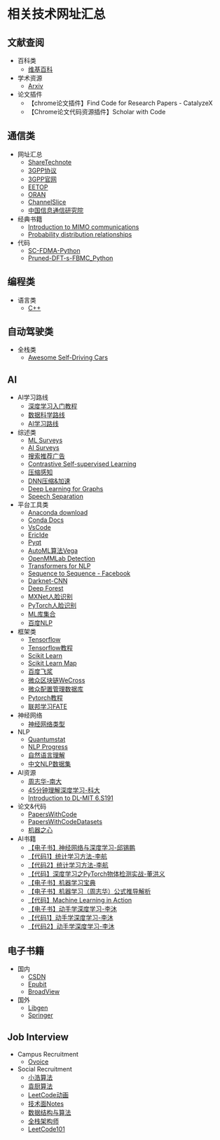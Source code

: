 # 相关技术网址汇总
## 文献查阅
* 百科类
  * [维基百科](https://en.wikipedia.org/wiki/) <br>
* 学术资源
  * [Arxiv](https://arxiv.org/)
* 论文插件
  * 【chrome论文插件】Find Code for Research Papers - CatalyzeX <br>
  * 【Chrome论文代码资源插件】Scholar with Code <br>
## 通信类
* 网址汇总
  * [ShareTechnote](http://www.sharetechnote.com)<br>
  * [3GPP协议](http://www.3GPP.org/ftp/Specs/archive/)<br>
  * [3GPP官网](http://www.3gpp.org/)<br>
  * [EETOP](http://bbs.eetop.cn)<br>
  * [ORAN](https://www.o-ran.org/specifications "ORAN-WG4.CUS.0-v02.00")<br>
  * [ChannelSlice](https://zhuanli.tianyancha.com/29033134918c467ab90973b496da8185 "CN102165743A_OFDM信号处理")<br>
  * [中国信息通信研究院](http://www.caict.ac.cn/)<br>
* 经典书籍
  * [Introduction to MIMO communications](https://scholar.google.com/scholar?hl=zh-CN&as_sdt=0%2C5&q=Introduction+to+MIMO+communications+pdf&btnG=)<br>
  * [Probability distribution relationships](https://www.researchgate.net/publication/227377637_Probability_distribution_relationships)<br>
* 代码
  * [SC-FDMA-Python](https://github.com/jarandacu/SC-FDMA-python)<br>
  * [Pruned-DFT-s-FBMC_Python](https://github.com/rnissel/Pruned-DFT-s-FBMC_Python)<br>
## 编程类
* 语言类
  * [C++](http://www.cplusplus.com)<br>
## 自动驾驶类
* 全栈类
  * [Awesome Self-Driving Cars](https://github.com/daohu527/awesome-self-driving-car)<br>
## AI
* AI学习路线
  * [深度学习入门教程](https://github.com/Mikoto10032/DeepLearning)<br>
  * [数据科学路线](https://github.com/therealsreehari/Learn-Data-Science-For-Free)<br>
  * [AI学习路线](https://github.com/liuyubobobo/ai-learning-roadmap)<br>
* 综述类
  * [ML Surveys](https://github.com/eugeneyan/ml-surveys)<br>
  * [AI Surveys](https://github.com/KaiyuanGao/AI-Surveys)<br>
  * [搜索推荐广告](https://github.com/guyulongcs/Awesome-Deep-Learning-Papers-for-Search-Recommendation-Advertising)<br>
  * [Contrastive Self-supervised Learning](https://github.com/asheeshcric/awesome-contrastive-self-supervised-learning)<br>
  * [压缩感知](https://github.com/ngcthuong/Reproducible-Deep-Compressive-Sensing)<br>
  * [DNN压缩&加速](https://github.com/MingSun-Tse/EfficientDNNs)<br>
  * [Deep Learning for Graphs](https://github.com/DeepGraphLearning/LiteratureDL4Graph)<br>
  * [Speech Separation](https://github.com/JusperLee/Speech-Separation-Paper-Tutorial)<br>
* 平台工具类
  * [Anaconda download](https://www.anaconda.com/download)<br>
  * [Conda Docs](https://conda.io/en/latest/index.html)<br>
  * [VsCode](https://code.visualstudio.com/)<br>
  * [EricIde](https://eric-ide.python-projects.org/)<br>
  * [Pyqt](https://riverbankcomputing.com/software/pyqt/)<br>
  * [AutoML算法Vega](https://github.com/huawei-noah/vega)<br>
  * [OpenMMLab Detection](https://github.com/open-mmlab/mmdetection)<br>
  * [Transformers for NLP](https://github.com/huggingface/transformers)<br>
  * [Sequence to Sequence - Facebook](https://github.com/pytorch/fairseq)<br>
  * [Darknet-CNN](https://github.com/pjreddie/darknet)<br>
  * [Deep Forest](https://github.com/LAMDA-NJU/Deep-Forest)<br>
  * [MXNet人脸识别](https://github.com/deepinsight/insightface)<br>
  * [PyTorch人脸识别](https://github.com/JDAI-CV/FaceX-Zoo)<br>
  * [ML库集合](https://github.com/ml-tooling/best-of-ml-python)<br>
  * [百度NLP](https://github.com/baidu/lac)<br>
* 框架类
  * [Tensorflow](https://tensorflow.google.cn/) <br>
  * [Tensorflow教程](https://www.tensorflow.org/tutorials)<br>
  * [Scikit Learn](https://scikit-learn.org/stable/)<br>
  * [Scikit Learn Map](https://scikit-learn.org/stable/tutorial/machine_learning_map/index.html)<br>
  * [百度飞浆](https://github.com/PaddlePaddle/Paddle)<br>
  * [微众区块链WeCross](https://github.com/WeBankBlockchain/WeCross)<br>
  * [微众配置管理数据库](https://github.com/WeBankPartners/we-cmdb)<br>
  * [Pytorch教程](https://github.com/yunjey/pytorch-tutorial)<br>
  * [联邦学习FATE](https://github.com/FederatedAI/FATE)<br>
* 神经网络
  * [神经网络类型](https://www.asimovinstitute.org/neural-network-zoo/) <br>
* NLP
  * [Quantumstat](https://notebooks.quantumstat.com/)<br>
  * [NLP Progress](https://nlpprogress.com/english/intent_detection_slot_filling.html)<br>
  * [自然语言理解](http://www.nlpr.ia.ac.cn/cip/ZongReportandLecture/ReportandLectureIndex.htm)<br>
  * [中文NLP数据集](https://github.com/InsaneLife/ChineseNLPCorpus)<br>
* AI资源
  * [周志华-南大](https://cs.nju.edu.cn/zhouzh/)<br>
  * [45分钟理解深度学习-科大](http://staff.ustc.edu.cn/~lgliu/Resources/DL/What_is_DeepLearning.html)<br>
  * [Introduction to DL-MIT 6.S191](https://github.com/aamini/introtodeeplearning)<br>
* 论文&代码
  * [PapersWithCode](https://paperswithcode.com)<br>
  * [PapersWithCodeDatasets](https://www.paperswithcode.com/datasets/)<br>
  * [机器之心](https://www.jiqizhixin.com/sota "hanlinzhushe@163.com 17302179439")<br>
* AI书籍
  * [【电子书】神经网络与深度学习-邱锡鹏](https://github.com/nndl/nndl.github.io)<br>
  * [【代码1】统计学习方法-李航](https://github.com/Dod-o/Statistical-Learning-Method_Code)<br>
  * [【代码2】统计学习方法-李航](https://github.com/fengdu78/lihang-code)<br>
  * [【代码】深度学习之PyTorch物体检测实战-董洪义](https://github.com/dongdonghy/Detection-PyTorch-Notebook)<br>
  * [【电子书】机器学习宝典](https://github.com/yuanxiaosc/Machine-Learning-Book)<br>
  * [【电子书】机器学习（周志华）公式推导解析](https://github.com/datawhalechina/pumpkin-book)<br>
  * [【代码】Machine Learning in Action](https://github.com/pbharrin/machinelearninginaction)<br>
  * [【电子书】动手学深度学习-李沐](https://zh.d2l.ai/)<br>
  * [【代码1】动手学深度学习-李沐](https://github.com/d2l-ai/d2l-zh)<br>
  * [【代码2】动手学深度学习-李沐](https://github.com/d2l-ai/d2l-en)<br>
## 电子书籍
* 国内
  * [CSDN](https://www.csdn.net/)<br>
  * [Epubit](https://www.epubit.com)<br>
  * [BroadView](https://www.broadview.com.cn/)<br>
* 国外
  * [Libgen](http://libgen.rs/)<br>
  * [Springer](https://link.springer.com/search/page/1?facet-language=%22En%22&facet-content-type=%22Book%22&showAll=false)<br>
## Job Interview
* Campus Recruitment
  * [Ovoice](https://github.com/0voice/campus_recruitmen_questions "5000道校招") <br>
* Social Recruitment
  * [小浩算法](https://github.com/geekxh/hello-algorithm "BAT面试") <br>
  * [袁厨算法](https://github.com/chefyuan/algorithm-base) <br>
  * [LeetCode动画](https://github.com/MisterBooo/LeetCodeAnimation "动画讲解") <br>
  * [技术面Notes](https://github.com/CyC2018/CS-Notes "综合技术面") <br>
  * [数据结构与算法](https://github.com/frank-lam/fullstack-tutorial/blob/master/notes/%E6%95%B0%E6%8D%AE%E7%BB%93%E6%9E%84%E4%B8%8E%E7%AE%97%E6%B3%95.md) <br>
  * [全栈架构师](https://github.com/frank-lam/fullstack-tutorial)<br>
  * [LeetCode101](https://github.com/changgyhub/leetcode_101)<br>
